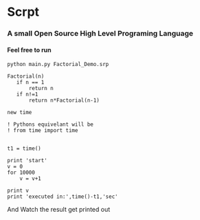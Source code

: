 # Scrpt
### A small Open Source High Level Programing Language


#### Feel free to run 

    python main.py Factorial_Demo.srp


```python:
Factorial(n)
   if n == 1
       return n
   if n!=1
       return n*Factorial(n-1)

new time

! Pythons equivelant will be
! from time import time


t1 = time()

print 'start'
v = 0
for 10000
    v = v+1

print v
print 'executed in:',time()-t1,'sec'
```

And Watch the result get printed out
